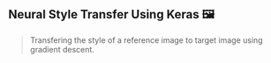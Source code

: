 ## Neural Style Transfer Using Keras 🖼

> Transfering the style of a reference image to target image using gradient descent.
